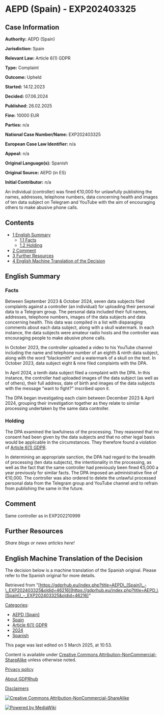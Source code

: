# AEPD (Spain) - EXP202403325

## Case Information

**Authority:** AEPD (Spain)

**Jurisdiction:** Spain

**Relevant Law:** Article 6(1) GDPR

**Type:** Complaint

**Outcome:** Upheld

**Started:** 14.12.2023

**Decided:** 07.06.2024

**Published:** 26.02.2025

**Fine:** 10000 EUR

**Parties:** n/a

**National Case Number/Name:** EXP202403325

**European Case Law Identifier:** n/a

**Appeal:** n/a

**Original Language(s):** Spanish

**Original Source:** AEPD (in ES)

**Initial Contributor:** n/a

An individual (controller) was fined €10,000 for unlawfully publishing the names, addresses, telephone numbers, data concerning health and images of ten data subject on Telegram and YouTube with the aim of encouraging others to make abusive phone calls.

## Contents

*   [1 English Summary](#English_Summary)
    *   [1.1 Facts](#Facts)
    *   [1.2 Holding](#Holding)
*   [2 Comment](#Comment)
*   [3 Further Resources](#Further_Resources)
*   [4 English Machine Translation of the Decision](#English_Machine_Translation_of_the_Decision)

## English Summary

### Facts

Between September 2023 & October 2024, seven data subjects filed complaints against a controller (an individual) for uploading their personal data to a Telegram group. The personal data included their full names, addresses, telephone numbers, images of the data subjects and data concerning health. This data was compiled in a list with disparaging comments about each data subject, along with a skull watermark. In each instance, the data subjects were amateur radio hosts and the controller was encouraging people to make abusive phone calls.

In October 2023, the controller uploaded a video to his YouTube channel including the name and telephone number of an eighth & ninth data subject, along with the word “blacksmith” and a watermark of a skull on the text. In October 2023, data subject eight & nine filed complaints with the DPA.

In April 2024, a tenth data subject filed a complaint with the DPA. In this instance, the controller had uploaded images of the data subject (as well as of others), their full address, date of birth and images of the data subjects with the message “want to fight?” inscribed upon it.

The DPA began investigating each claim between December 2023 & April 2024, grouping their investigation together as they relate to similar processing undertaken by the same data controller.

### Holding

The DPA examined the lawfulness of the processing. They reasoned that no consent had been given by the data subjects and that no other legal basis would be applicable in the circumstances. They therefore found a violation of [Article 6(1) GDPR](/index.php?title=Article_6_GDPR#1 "Article 6 GDPR").

In determining an appropriate sanction, the DPA had regard to the breadth of processing (ten data subjects), the intentionality in the processing, as well as the fact that the same controller had previously been fined €5,000 a year previously for similar facts. The DPA imposed an administrative fine of €10,000. The controller was also ordered to delete the unlawful processed personal data from the Telegram group and YouTube channel and to refrain from publishing the same in the future.

## Comment

Same controller as in EXP202210999

## Further Resources

_Share blogs or news articles here!_

## English Machine Translation of the Decision

The decision below is a machine translation of the Spanish original. Please refer to the Spanish original for more details.

Retrieved from "[https://gdprhub.eu/index.php?title=AEPD\_(Spain)\_-\_EXP202403325&oldid=46216](https://gdprhub.eu/index.php?title=AEPD_\(Spain\)_-_EXP202403325&oldid=46216)"

[Categories](/index.php?title=Special:Categories "Special:Categories"):

*   [AEPD (Spain)](/index.php?title=Category:AEPD_\(Spain\) "Category:AEPD (Spain)")
*   [Spain](/index.php?title=Category:Spain "Category:Spain")
*   [Article 6(1) GDPR](/index.php?title=Category:Article_6\(1\)_GDPR "Category:Article 6(1) GDPR")
*   [2024](/index.php?title=Category:2024 "Category:2024")
*   [Spanish](/index.php?title=Category:Spanish "Category:Spanish")

This page was last edited on 5 March 2025, at 10:53.

Content is available under [Creative Commons Attribution-NonCommercial-ShareAlike](https://creativecommons.org/licenses/by-nc-sa/4.0/) unless otherwise noted.

[Privacy policy](/index.php?title=GDPRhub:Privacy_policy)

[About GDPRhub](/index.php?title=GDPRhub:About)

[Disclaimers](/index.php?title=GDPRhub:General_disclaimer)

[![Creative Commons Attribution-NonCommercial-ShareAlike](/resources/assets/licenses/cc-by-nc-sa.png)](https://creativecommons.org/licenses/by-nc-sa/4.0/)

[![Powered by MediaWiki](/resources/assets/poweredby_mediawiki_88x31.png)](https://www.mediawiki.org/)